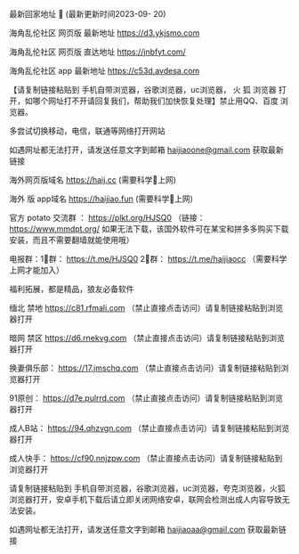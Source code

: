  最新回家地址 👋 (最新更新时间2023-09- 20)

海角乱伦社区 网页版 最新地址      https://d3.ykjsmo.com

海角乱伦社区 网页版 直达地址  https://jnbfyt.com/

海角乱伦社区 app 最新地址     https://c53d.avdesa.com

【请复制链接粘贴到 手机自带浏览器，谷歌浏览器，uc浏览器， 火  狐  浏览器 打开，如哪个网址打不开请回复我们，帮助我们加快恢复处理】禁止用QQ、百度 浏览器。

多尝试切换移动，电信，联通等网络打开网站

如遇网址都无法打开，请发送任意文字到邮箱  haijiaoone@gmail.com  获取最新链接

海外网页版域名  https://haij.cc   (需要科学🔬上网)

 海外 版 app域名  https://haijiao.fun  (需要科学🔬上网)

官方 potato 交流群  ： https://plkt.org/HJSQ0  （链接：https://www.mmdpt.org/ 如果无法下载，该国外软件可在某宝和拼多多购买下载安装，而且不需要翻墙就能使用哦）

电报群：1⃣️群：  https://t.me/HJSQ0    2⃣️群： https://t.me/haijiaocc  （需要科学上网才能加入）


福利拓展，都是精品，狼友必备软件

缅北 禁地   https://c81.rfmali.com （禁止直接点击访问）请复制链接粘贴到浏览器打开

暗网 禁区    https://d6.rnekvg.com （禁止直接点击访问）请复制链接粘贴到浏览器打开

换妻俱乐部：   https://17.jmschq.com （禁止直接点击访问）请复制链接粘贴到浏览器打开

91原创：   https://d7e.pulrrd.com   （禁止直接点击访问）请复制链接粘贴到浏览器打开

成人B站：     https://94.qhzvgn.com （禁止直接点击访问）请复制链接粘贴到浏览器打开

成人快手：    https://cf90.nnjzpw.com （禁止直接点击访问）请复制链接粘贴到浏览器打开

请复制链接粘贴到 手机自带浏览器，谷歌浏览器，uc浏览器，夸克浏览器，火狐浏览器打开，安卓手机下载后请立即关闭网络安卓，联网会检测出成人内容导致无法安装。

如遇网址都无法打开，请发送任意文字到邮箱   haijiaoaa@gmail.com   获取最新链接
